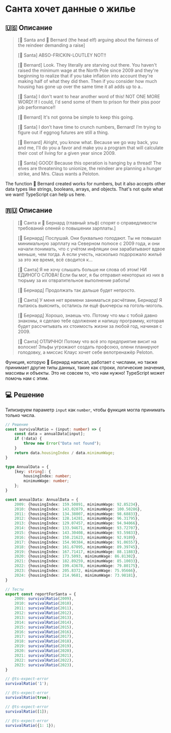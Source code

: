 # Санта хочет данные о жилье

## 🇺🇸 Описание

> [🎅 Santa and 🎩 Bernard (the head elf) arguing about the fairness of the reindeer demanding a raise]
>
> [🎅 Santa] ABSO-FRICKIN-LOUTLEY NOT!!
>
> [🎩 Bernard] Look. They literally are starving out there.
> You haven't raised the minimum wage at the North Pole since 2009 and they're beginning to realize that
> if you take inflation into account they're making half of what they did then.
> Then if you consider how much housing has gone up over the same time it all adds up to a..
>
> [🎅 Santa] I don't want to hear another word of this! NOT ONE MORE WORD! If I could,
> I'd send some of them to prison for their piss poor job performance!!
>
> [🎩 Bernard] It's not gonna be simple to keep this going.
>
> [🎅 Santa] I don’t have time to crunch numbers, Bernard! I’m trying to figure out if eggnog futures are still a thing.
>
> [🎩 Bernard] Alright, you know what. Because we go way back, you and me,
> I'll do you a favor and make you a program that will calculate their cost of living for a given year since 2009.
>
> [🎅 Santa] GOOD! Because this operation is hanging by a thread!
> The elves are threatening to unionize, the reindeer are planning a hunger strike, and Mrs. Claus wants a Peloton.

The function 🎩 Bernard created works for numbers, but it also accepts other data types like strings,
booleans, arrays, and objects. That's not quite what we want! TypeScript can help us here.

## 🇷🇺 Описание

> [🎅 Санта и 🎩 Бернард (главный эльф) спорят о справедливости требований оленей о повышении зарплаты.]
>
> [🎩 Бернард] Послушай. Они буквально голодают. Ты не повышал минимальную зарплату на Северном полюсе с 2009 года,
> и они начали понимать, что с учётом инфляции они зарабатывают вдвое меньше, чем тогда.
> А если учесть, насколько подорожало жильё за это же время, всё сводится к...
>
> [🎅 Санта] Я не хочу слышать больше ни слова об этом! НИ ЕДИНОГО СЛОВА!
> Если бы мог, я бы отправил некоторых из них в тюрьму за их отвратительное выполнение работы!
>
> [🎩 Бернард] Продолжать так дальше будет непросто.
>
> [🎅 Санта] У меня нет времени заниматься расчётами, Бернард!
> Я пытаюсь выяснить, остались ли ещё фьючерсы на гоголь-моголь.
>
> [🎩 Бернард] Хорошо, знаешь что. Потому что мы с тобой давно знакомы, я сделаю тебе одолжение и напишу программу,
> которая будет рассчитывать их стоимость жизни за любой год, начиная с 2009.
>
> [🎅 Санта] ОТЛИЧНО! Потому что всё это предприятие висит на волоске! Эльфы угрожают создать профсоюз,
> олени планируют голодовку, а миссис Клаус хочет себе велотренажёр Peloton.

Функция, которую 🎩 Бернард написал, работает с числами, но также принимает другие типы данных,
такие как строки, логические значения, массивы и объекты. Это не совсем то, что нам нужно!
TypeScript может помочь нам с этим.

## 💻 Решение

Типизируем параметр `input` как `number`, чтобы функция могла принимать только числа.

```typescript
// Решение
const survivalRatio = (input: number) => {
    const data = annualData[input];
    if (!data) {
        throw new Error("Data not found");
    }
    return data.housingIndex / data.minimumWage;
}

type AnnualData = {
    [key: string]: {
        housingIndex: number;
        minimumWage: number;
    };
}

const annualData: AnnualData = {
    2009: {housingIndex: 159.50891, minimumWage: 92.85234},
    2010: {housingIndex: 143.02079, minimumWage: 100.50286},
    2011: {housingIndex: 134.38007, minimumWage: 98.68833},
    2012: {housingIndex: 128.14281, minimumWage: 96.31795},
    2013: {housingIndex: 129.07457, minimumWage: 94.94066},
    2014: {housingIndex: 133.94671, minimumWage: 93.72707},
    2015: {housingIndex: 143.30408, minimumWage: 93.59833},
    2016: {housingIndex: 150.21623, minimumWage: 92.9189},
    2017: {housingIndex: 154.90384, minimumWage: 91.06557},
    2018: {housingIndex: 161.67095, minimumWage: 89.39745},
    2019: {housingIndex: 167.71417, minimumWage: 88.11883},
    2020: {housingIndex: 173.5093, minimumWage: 86.81302},
    2021: {housingIndex: 182.89259, minimumWage: 85.10033},
    2022: {housingIndex: 199.43678, minimumWage: 79.80175},
    2023: {housingIndex: 205.8372, minimumWage: 75.95666},
    2024: {housingIndex: 214.9681, minimumWage: 73.98181},
}

// Тесты
export const reportForSanta = {
    2009: survivalRatio(2009),
    2010: survivalRatio(2010),
    2011: survivalRatio(2011),
    2012: survivalRatio(2012),
    2013: survivalRatio(2013),
    2014: survivalRatio(2014),
    2015: survivalRatio(2015),
    2016: survivalRatio(2016),
    2017: survivalRatio(2017),
    2018: survivalRatio(2018),
    2019: survivalRatio(2019),
    2020: survivalRatio(2020),
    2021: survivalRatio(2021),
    2022: survivalRatio(2022),
    2023: survivalRatio(2023),
}

// @ts-expect-error
survivalRatio('1');

// @ts-expect-error
survivalRatio(true);

// @ts-expect-error
survivalRatio([1]);

// @ts-expect-error
survivalRatio({1: 1});
```